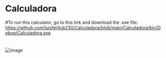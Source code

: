 # Calculadora

#To run this calculator, go to this link and download the .exe file:  https://github.com/luisferllub230/Calculadora/blob/main/Calculadora/bin/Debug/Calculadora.exe

#
![image](https://user-images.githubusercontent.com/84060723/152291931-2e93fa72-9cfd-4e04-81ab-db4cff01d5af.png)

